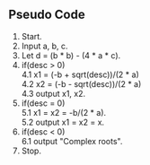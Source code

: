 <!-- Pseudo Code fir Quadratic formula solution -->
## Pseudo Code

1. Start.
2. Input a, b, c.
3. Let d = (b * b) - (4 * a * c).
4. if(desc > 0)
    <br> 4.1 x1 = (-b + sqrt(desc))/(2 * a)
    <br> 4.2 x2 = (-b - sqrt(desc))/(2 * a)
    <br> 4.3 output x1, x2.
5. if(desc = 0)
    <br> 5.1 x1 = x2 = -b/(2 * a).
    <br> 5.2 output x1 = x2 = x.
6. if(desc < 0)
    <br> 6.1 output "Complex roots".
7. Stop.
